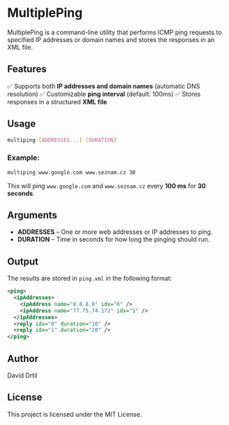 ﻿# MultiplePing

MultiplePing is a command-line utility that performs ICMP ping requests to specified IP addresses or domain names and stores the responses in an XML file.

## Features

✅ Supports both **IP addresses and domain names** (automatic DNS resolution)
✅ Customizable **ping interval** (default: 100ms)
✅ Stores responses in a structured **XML file**

## Usage

```sh
multiping [ADDRESSES...] [DURATION]
```

### Example:

```sh
multiping www.google.com www.seznam.cz 30
```

This will ping `www.google.com` and `www.seznam.cz` every **100 ms** for **30 seconds**.

## Arguments

- **ADDRESSES** – One or more web addresses or IP addresses to ping.
- **DURATION** – Time in seconds for how long the pinging should run.

## Output

The results are stored in `ping.xml` in the following format:

```xml
<ping>
  <ipAddresses>
    <ipAddress name="8.8.8.8" idx="0" />
    <ipAddress name="77.75.74.172" idx="1" />
  </ipAddresses>
  <reply idx="0" duration="18" />
  <reply idx="1" duration="20" />
</ping>
```

## Author

David Drtil

## License

This project is licensed under the MIT License.

